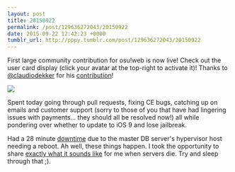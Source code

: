 ```yaml
---
layout: post
title: 20150922
permalink: /post/129636272043/20150922
date: 2015-09-22 12:42:23 +0000
tumblr_url: http://pppy.tumblr.com/post/129636272043/20150922
---
```

First large community contribution for osu!web is now live! Check out the user card display (click your avatar at the top-right to activate it)! Thanks to [@claudiodekker](https://github.com/claudiodekker) for his [contribution](https://github.com/ppy/osu-web/pull/50)!

![](http://puu.sh/kk8t4/9f347db15c.png)

Spent today going through pull requests, fixing CE bugs, catching up on emails and customer support (sorry to those of you that have had lingering issues with payments... they should all be resolved now!) all while pondering over whether to update to iOS 9 and lose jailbreak.

Had a 28 minute [downtime](http://puu.sh/kk8ZI/372aa9bff8.png) due to the master DB server's hypervisor host needing a reboot. Ah well, these things happen. I took the opportunity to share [exactly what it sounds like](https://dl.dropboxusercontent.com/u/16332218/down.mp3) for me when servers die. Try and sleep through that ;).